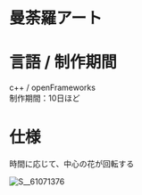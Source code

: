 # 曼荼羅アート

# 言語 / 制作期間
c++ / openFrameworks
<br/>
制作期間：10日ほど

# 仕様
時間に応じて、中心の花が回転する

![S__61071376](https://user-images.githubusercontent.com/65533712/93398537-b43f3900-f8b6-11ea-9f32-cb68687d7538.jpg)
